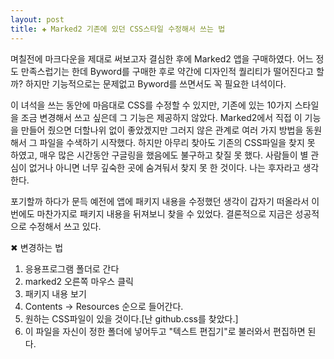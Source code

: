 ```yaml
---  
layout: post  
title: ✚ Marked2 기존에 있던 CSS스타일 수정해서 쓰는 법  
---  
```


며칠전에 마크다운을 제대로 써보고자 결심한 후에 Marked2 앱을 구매하였다. 어느 정도 만족스럽기는 한데 Byword를 구매한 후로 약간에 디자인적 퀄리티가 떨어진다고 할까? 하지만 기능적으로는 문제없고 Byword를 쓰면서도 꼭 필요한 녀석이다.  
  
이 녀석을 쓰는 동안에 마음대로 CSS를 수정할 수 있지만, 기존에 있는 10가지 스타일을 조금 변경해서 쓰고 싶은데 그 기능은 제공하지 않았다. Marked2에서 직접 이 기능을 만들어 줬으면 더할나위 없이 좋았겠지만 그러지 않은 관계로 여러 가지 방법을 동원해서 그 파일을 수색하기 시작했다. 하지만 아무리 찾아도 기존의 CSS파일을 찾지 못 하였고, 매우 많은 시간동안 구글링을 했음에도 불구하고 찾질 못 했다. 사람들이 별 관심이 없거나 아니면 너무 깊숙한 곳에 숨겨둬서 찾지 못 한 것이다. 나는 후자라고 생각한다.

포기할까 하다가 문득 예전에 앱에 패키지 내용을 수정했던 생각이 갑자기 떠올라서 이 번에도 마찬가지로 패키지 내용을 뒤져보니 찾을 수 있었다. 결론적으로 지금은 성공적으로 수정해서 쓰고 있다. 
  
✖︎ 변경하는 법  

1. 응용프로그램 폴더로 간다  
2. marked2 오른쪽 마우스 클릭
3. 패키지 내용 보기
4. Contents -> Resources 순으로 들어간다.
5. 원하는 CSS파일이 있을 것이다.[난 github.css를 찾았다.]
6. 이 파일을 자신이 정한 폴더에 넣어두고 "텍스트 편집기"로 불러와서 편집하면 된다.
